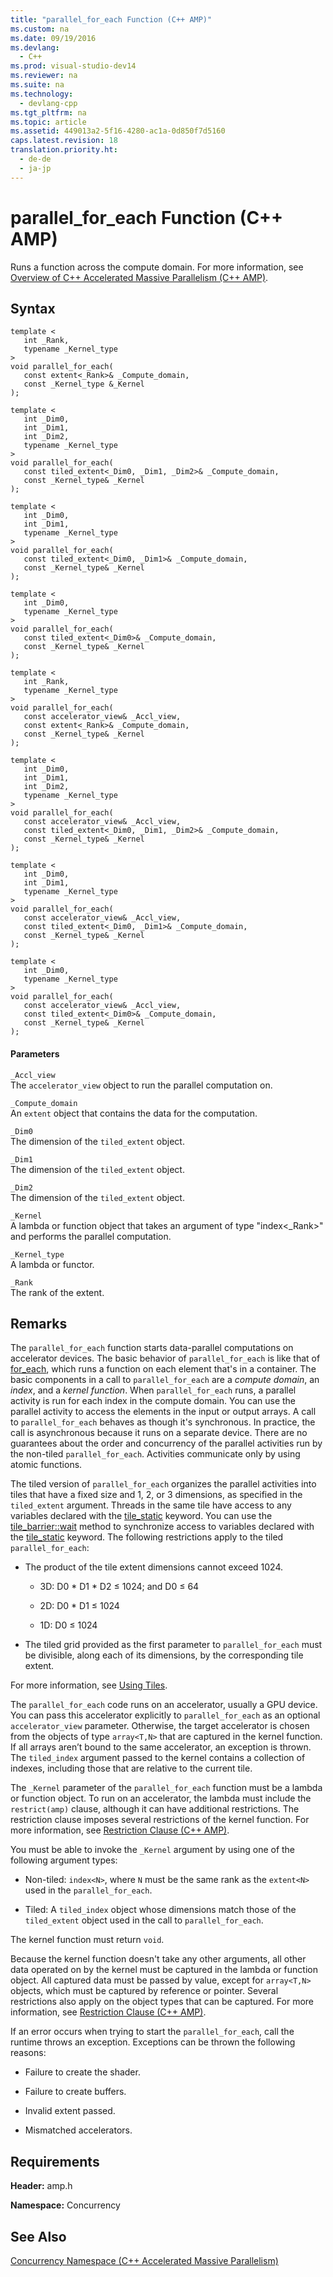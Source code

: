 ```yaml
---
title: "parallel_for_each Function (C++ AMP)"
ms.custom: na
ms.date: 09/19/2016
ms.devlang: 
  - C++
ms.prod: visual-studio-dev14
ms.reviewer: na
ms.suite: na
ms.technology: 
  - devlang-cpp
ms.tgt_pltfrm: na
ms.topic: article
ms.assetid: 449013a2-5f16-4280-ac1a-0d850f7d5160
caps.latest.revision: 18
translation.priority.ht: 
  - de-de
  - ja-jp
---
```

# parallel_for_each Function (C++ AMP)
Runs a function across the compute domain. For more information, see [Overview of C++ Accelerated Massive Parallelism (C++ AMP)](../vs140/C---AMP-Overview.md).  
  
## Syntax  
  
```  
template <  
   int _Rank,  
   typename _Kernel_type  
>  
void parallel_for_each(  
   const extent<_Rank>& _Compute_domain,  
   const _Kernel_type &_Kernel  
);  
  
template <  
   int _Dim0,  
   int _Dim1,  
   int _Dim2,  
   typename _Kernel_type  
>  
void parallel_for_each(  
   const tiled_extent<_Dim0, _Dim1, _Dim2>& _Compute_domain,  
   const _Kernel_type& _Kernel  
);  
  
template <  
   int _Dim0,  
   int _Dim1,  
   typename _Kernel_type  
>  
void parallel_for_each(  
   const tiled_extent<_Dim0, _Dim1>& _Compute_domain,  
   const _Kernel_type& _Kernel  
);  
  
template <  
   int _Dim0,  
   typename _Kernel_type  
>  
void parallel_for_each(  
   const tiled_extent<_Dim0>& _Compute_domain,  
   const _Kernel_type& _Kernel  
);  
  
template <  
   int _Rank,  
   typename _Kernel_type  
>  
void parallel_for_each(  
   const accelerator_view& _Accl_view,  
   const extent<_Rank>& _Compute_domain,  
   const _Kernel_type& _Kernel  
);  
  
template <  
   int _Dim0,  
   int _Dim1,  
   int _Dim2,  
   typename _Kernel_type  
>  
void parallel_for_each(  
   const accelerator_view& _Accl_view,  
   const tiled_extent<_Dim0, _Dim1, _Dim2>& _Compute_domain,  
   const _Kernel_type& _Kernel  
);  
  
template <  
   int _Dim0,  
   int _Dim1,  
   typename _Kernel_type  
>  
void parallel_for_each(  
   const accelerator_view& _Accl_view,  
   const tiled_extent<_Dim0, _Dim1>& _Compute_domain,  
   const _Kernel_type& _Kernel  
);  
  
template <  
   int _Dim0,  
   typename _Kernel_type  
>  
void parallel_for_each(  
   const accelerator_view& _Accl_view,  
   const tiled_extent<_Dim0>& _Compute_domain,  
   const _Kernel_type& _Kernel  
);  
```  
  
#### Parameters  
 `_Accl_view`  
 The `accelerator_view` object to run the parallel computation on.  
  
 `_Compute_domain`  
 An `extent` object that contains the data for the computation.  
  
 `_Dim0`  
 The dimension of the `tiled_extent` object.  
  
 `_Dim1`  
 The dimension of the `tiled_extent` object.  
  
 `_Dim2`  
 The dimension of the `tiled_extent` object.  
  
 `_Kernel`  
 A lambda or function object that takes an argument of type "index<_Rank>" and performs the parallel computation.  
  
 `_Kernel_type`  
 A lambda or functor.  
  
 `_Rank`  
 The rank of the extent.  
  
## Remarks  
 The `parallel_for_each` function starts data-parallel computations on accelerator devices. The basic behavior of `parallel_for_each` is like that of [for_each](../vs140/for_each.md), which runs a function on each element that's in a container. The basic components in a call to `parallel_for_each` are a *compute domain*, an *index*, and a *kernel function*. When `parallel_for_each` runs, a parallel activity is run for each index in the compute domain. You can use the parallel activity to access the elements in the input or output arrays. A call to `parallel_for_each` behaves as though it's synchronous. In practice, the call is asynchronous because it runs on a separate device. There are no guarantees about the order and concurrency of the parallel activities run by the non-tiled `parallel_for_each`. Activities communicate only by using atomic functions.  
  
 The tiled version of `parallel_for_each` organizes the parallel activities into tiles that have a fixed size and 1, 2, or 3 dimensions, as specified in the `tiled_extent` argument. Threads in the same tile have access to any variables declared with the [tile_static](../vs140/tile_static-Keyword.md) keyword. You can use the [tile_barrier::wait](../vs140/tile_barrier--wait-Method.md) method to synchronize access to variables declared with the [tile_static](../vs140/tile_static-Keyword.md) keyword. The following restrictions apply to the tiled `parallel_for_each`:  
  
-   The product of the tile extent dimensions cannot exceed 1024.  
  
    -   3D:  D0 * D1 \* D2 ≤ 1024; and D0 ≤ 64  
  
    -   2D:  D0 * D1 ≤ 1024  
  
    -   1D:  D0 ≤ 1024  
  
-   The tiled grid provided as the first parameter to `parallel_for_each` must be divisible, along each of its dimensions, by the corresponding tile extent.  
  
 For more information, see [Using Tiles](../vs140/Using-Tiles.md).  
  
 The `parallel_for_each` code runs on an accelerator, usually a GPU device. You can pass this accelerator explicitly to `parallel_for_each` as an optional `accelerator_view` parameter. Otherwise, the target accelerator is chosen from the objects of type `array<T,N>` that are captured in the kernel function. If all arrays aren’t bound to the same accelerator, an exception is thrown. The `tiled_index` argument passed to the kernel contains a collection of indexes, including those that are relative to the current tile.  
  
 The `_Kernel` parameter of the `parallel_for_each` function must be a lambda or function object. To run on an accelerator, the lambda must include the `restrict(amp)` clause, although it can have additional restrictions. The restriction clause imposes several restrictions of the kernel function. For more information, see [Restriction Clause (C++ AMP)](../vs140/restrict--C---AMP-.md).  
  
 You must be able to invoke the `_Kernel` argument by using one of the following argument types:  
  
-   Non-tiled: `index<N>`, where `N` must be the same rank as the `extent<N>` used in the `parallel_for_each`.  
  
-   Tiled: A `tiled_index` object whose dimensions match those of the `tiled_extent` object used in the call to `parallel_for_each`.  
  
 The kernel function must return `void`.  
  
 Because the kernel function doesn't take any other arguments, all other data operated on by the kernel must be captured in the lambda or function object. All captured data must be passed by value, except for `array<T,N>` objects, which must be captured by reference or pointer. Several restrictions also apply on the object types that can be captured. For more information, see [Restriction Clause (C++ AMP)](../vs140/restrict--C---AMP-.md).  
  
 If an error occurs when trying to start the `parallel_for_each`, call the runtime throws an exception.  Exceptions can be thrown the following reasons:  
  
-   Failure to create the shader.  
  
-   Failure to create buffers.  
  
-   Invalid extent passed.  
  
-   Mismatched accelerators.  
  
## Requirements  
 **Header:** amp.h  
  
 **Namespace:** Concurrency  
  
## See Also  
 [Concurrency Namespace (C++ Accelerated Massive Parallelism)](../vs140/Concurrency-Namespace--C---AMP-.md)